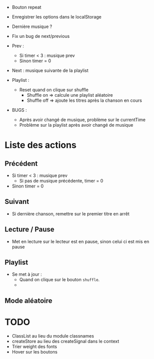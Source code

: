 - Bouton repeat
- Enregistrer les options dans le localStorage
- Dernière musique ?
- Fix un bug de next/previous

- Prev : 
  - Si timer < 3 : musique prev
  - Sinon timer = 0

- Next : musique suivante de la playlist

- Playlist :
  - Reset quand on clique sur shuffle
    - Shuffle on => calcule une playlist aléatoire
    - Shuffle off => ajoute les titres après la chanson en cours


- BUGS :
  - Après avoir changé de musique, problème sur le currentTime
  - Problème sur la playlist après avoir changé de musique


# Liste des actions
## Précédent
- Si timer < 3 : musique prev
  - Si pas de musique précédente, timer = 0
- Sinon timer = 0

## Suivant
- Si dernière chanson, remettre sur le premier titre en arrêt

## Lecture / Pause
- Met en lecture sur le lecteur est en pause, sinon celui ci est mis en pause

## Playlist
- Se met à jour :
  - Quand on clique sur le bouton ``shuffle``.
  - 

## Mode aléatoire


# TODO
- ClassList au lieu du module classnames
- createStore au lieu des createSignal dans le context
- Trier weight des fonts
- Hover sur les boutons
